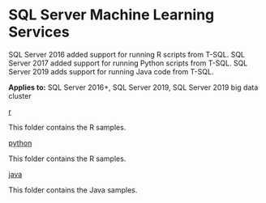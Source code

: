 # SQL Server Machine Learning Services

SQL Server 2016 added support for running R scripts from T-SQL. SQL Server 2017 added support for running Python scripts from T-SQL. SQL Server 2019 adds support for running Java code from T-SQL.

**Applies to:** SQL Server 2016+, SQL Server 2019, SQL Server 2019 big data cluster

[r](r)

This folder contains the R samples.

[python](python)

This folder contains the R samples.

[java](https://github.com/microsoft/sql-server-language-extensions/tree/master/language-extensions/java/samples/regex)

This folder contains the Java samples.
